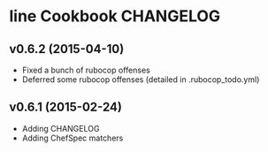 line Cookbook CHANGELOG
========================

v0.6.2 (2015-04-10)
-------------------
- Fixed a bunch of rubocop offenses
- Deferred some rubocop offenses (detailed in .rubocop_todo.yml)

v0.6.1 (2015-02-24)
--------------------
- Adding CHANGELOG
- Adding ChefSpec matchers
